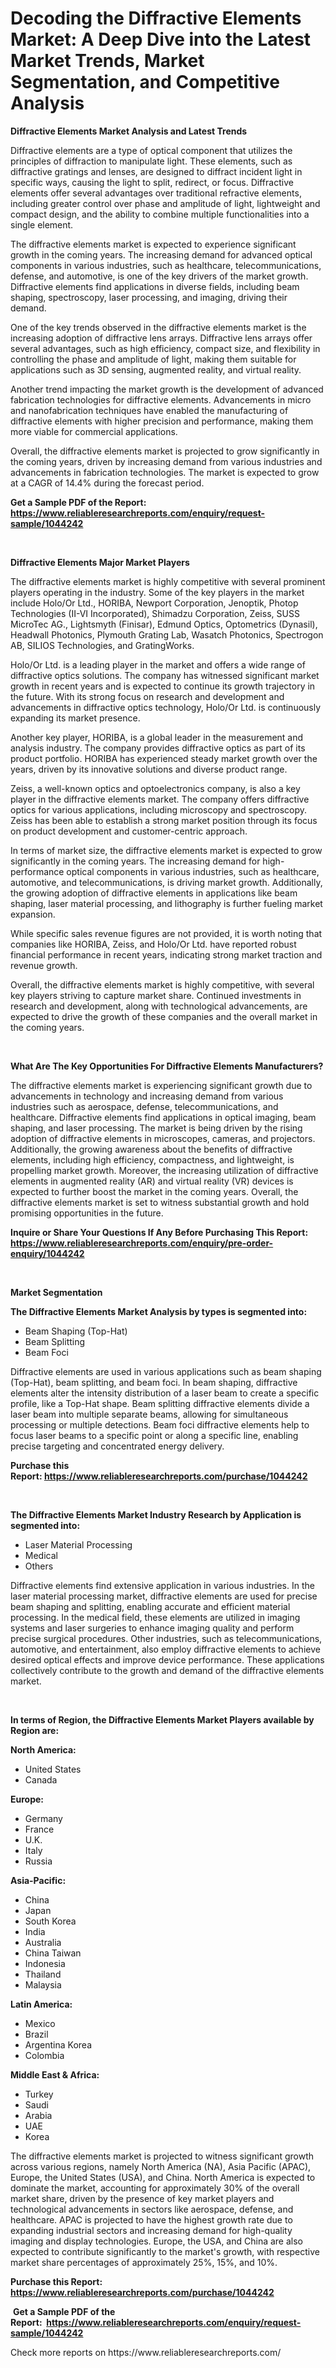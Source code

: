 <p><h1>Decoding the Diffractive Elements Market: A Deep Dive into the Latest Market Trends, Market Segmentation, and Competitive Analysis</h1></p><p><strong>Diffractive Elements Market Analysis and Latest Trends</strong></p>
<p><p>Diffractive elements are a type of optical component that utilizes the principles of diffraction to manipulate light. These elements, such as diffractive gratings and lenses, are designed to diffract incident light in specific ways, causing the light to split, redirect, or focus. Diffractive elements offer several advantages over traditional refractive elements, including greater control over phase and amplitude of light, lightweight and compact design, and the ability to combine multiple functionalities into a single element.</p><p>The diffractive elements market is expected to experience significant growth in the coming years. The increasing demand for advanced optical components in various industries, such as healthcare, telecommunications, defense, and automotive, is one of the key drivers of the market growth. Diffractive elements find applications in diverse fields, including beam shaping, spectroscopy, laser processing, and imaging, driving their demand.</p><p>One of the key trends observed in the diffractive elements market is the increasing adoption of diffractive lens arrays. Diffractive lens arrays offer several advantages, such as high efficiency, compact size, and flexibility in controlling the phase and amplitude of light, making them suitable for applications such as 3D sensing, augmented reality, and virtual reality.</p><p>Another trend impacting the market growth is the development of advanced fabrication technologies for diffractive elements. Advancements in micro and nanofabrication techniques have enabled the manufacturing of diffractive elements with higher precision and performance, making them more viable for commercial applications.</p><p>Overall, the diffractive elements market is projected to grow significantly in the coming years, driven by increasing demand from various industries and advancements in fabrication technologies. The market is expected to grow at a CAGR of 14.4% during the forecast period.</p></p>
<p><strong>Get a Sample PDF of the Report:&nbsp; <a href="https://www.reliableresearchreports.com/enquiry/request-sample/1044242">https://www.reliableresearchreports.com/enquiry/request-sample/1044242</a></strong></p>
<p>&nbsp;</p>
<p><strong>Diffractive Elements Major Market Players</strong></p>
<p><p>The diffractive elements market is highly competitive with several prominent players operating in the industry. Some of the key players in the market include Holo/Or Ltd., HORIBA, Newport Corporation, Jenoptik, Photop Technologies (II-VI Incorporated), Shimadzu Corporation, Zeiss, SUSS MicroTec AG., Lightsmyth (Finisar), Edmund Optics, Optometrics (Dynasil), Headwall Photonics, Plymouth Grating Lab, Wasatch Photonics, Spectrogon AB, SILIOS Technologies, and GratingWorks.</p><p>Holo/Or Ltd. is a leading player in the market and offers a wide range of diffractive optics solutions. The company has witnessed significant market growth in recent years and is expected to continue its growth trajectory in the future. With its strong focus on research and development and advancements in diffractive optics technology, Holo/Or Ltd. is continuously expanding its market presence.</p><p>Another key player, HORIBA, is a global leader in the measurement and analysis industry. The company provides diffractive optics as part of its product portfolio. HORIBA has experienced steady market growth over the years, driven by its innovative solutions and diverse product range.</p><p>Zeiss, a well-known optics and optoelectronics company, is also a key player in the diffractive elements market. The company offers diffractive optics for various applications, including microscopy and spectroscopy. Zeiss has been able to establish a strong market position through its focus on product development and customer-centric approach.</p><p>In terms of market size, the diffractive elements market is expected to grow significantly in the coming years. The increasing demand for high-performance optical components in various industries, such as healthcare, automotive, and telecommunications, is driving market growth. Additionally, the growing adoption of diffractive elements in applications like beam shaping, laser material processing, and lithography is further fueling market expansion.</p><p>While specific sales revenue figures are not provided, it is worth noting that companies like HORIBA, Zeiss, and Holo/Or Ltd. have reported robust financial performance in recent years, indicating strong market traction and revenue growth.</p><p>Overall, the diffractive elements market is highly competitive, with several key players striving to capture market share. Continued investments in research and development, along with technological advancements, are expected to drive the growth of these companies and the overall market in the coming years.</p></p>
<p>&nbsp;</p>
<p><strong>What Are The Key Opportunities For Diffractive Elements Manufacturers?</strong></p>
<p><p>The diffractive elements market is experiencing significant growth due to advancements in technology and increasing demand from various industries such as aerospace, defense, telecommunications, and healthcare. Diffractive elements find applications in optical imaging, beam shaping, and laser processing. The market is being driven by the rising adoption of diffractive elements in microscopes, cameras, and projectors. Additionally, the growing awareness about the benefits of diffractive elements, including high efficiency, compactness, and lightweight, is propelling market growth. Moreover, the increasing utilization of diffractive elements in augmented reality (AR) and virtual reality (VR) devices is expected to further boost the market in the coming years. Overall, the diffractive elements market is set to witness substantial growth and hold promising opportunities in the future.</p></p>
<p><strong>Inquire or Share Your Questions If Any Before Purchasing This Report: <a href="https://www.reliableresearchreports.com/enquiry/pre-order-enquiry/1044242">https://www.reliableresearchreports.com/enquiry/pre-order-enquiry/1044242</a></strong></p>
<p>&nbsp;</p>
<p><strong>Market Segmentation</strong></p>
<p><strong>The Diffractive Elements Market Analysis by types is segmented into:</strong></p>
<p><ul><li>Beam Shaping (Top-Hat)</li><li>Beam Splitting</li><li>Beam Foci</li></ul></p>
<p><p>Diffractive elements are used in various applications such as beam shaping (Top-Hat), beam splitting, and beam foci. In beam shaping, diffractive elements alter the intensity distribution of a laser beam to create a specific profile, like a Top-Hat shape. Beam splitting diffractive elements divide a laser beam into multiple separate beams, allowing for simultaneous processing or multiple detections. Beam foci diffractive elements help to focus laser beams to a specific point or along a specific line, enabling precise targeting and concentrated energy delivery.</p></p>
<p><strong>Purchase this Report:&nbsp;<a href="https://www.reliableresearchreports.com/purchase/1044242">https://www.reliableresearchreports.com/purchase/1044242</a></strong></p>
<p>&nbsp;</p>
<p><strong>The Diffractive Elements Market Industry Research by Application is segmented into:</strong></p>
<p><ul><li>Laser Material Processing</li><li>Medical</li><li>Others</li></ul></p>
<p><p>Diffractive elements find extensive application in various industries. In the laser material processing market, diffractive elements are used for precise beam shaping and splitting, enabling accurate and efficient material processing. In the medical field, these elements are utilized in imaging systems and laser surgeries to enhance imaging quality and perform precise surgical procedures. Other industries, such as telecommunications, automotive, and entertainment, also employ diffractive elements to achieve desired optical effects and improve device performance. These applications collectively contribute to the growth and demand of the diffractive elements market.</p></p>
<p>&nbsp;</p>
<p><strong>In terms of Region, the Diffractive Elements Market Players available by Region are:</strong></p>
<p>
    <p> <strong> North America: </strong>
        <ul>
            <li>United States</li>
            <li>Canada</li>
        </ul>
        </p> 
    <p> <strong> Europe: </strong>
        <ul>
            <li>Germany</li>
            <li>France</li>
            <li>U.K.</li>
            <li>Italy</li>
            <li>Russia</li>
        </ul>
        </p> 
    <p> <strong> Asia-Pacific: </strong>
        <ul>
            <li>China</li>
            <li>Japan</li>
            <li>South Korea</li>
            <li>India</li>
            <li>Australia</li>
            <li>China Taiwan</li>
            <li>Indonesia</li>
            <li>Thailand</li>
            <li>Malaysia</li>
        </ul>
        </p> 
    <p> <strong> Latin America: </strong>
        <ul>
            <li>Mexico</li>
            <li>Brazil</li>
            <li>Argentina Korea</li>
            <li>Colombia</li>
        </ul>
        </p> 
    <p> <strong> Middle East & Africa: </strong>
        <ul>
            <li>Turkey</li>
            <li>Saudi</li>
            <li>Arabia</li>
            <li>UAE</li>
            <li>Korea</li>
        </ul>
    </p>
    </p>
<p><p>The diffractive elements market is projected to witness significant growth across various regions, namely North America (NA), Asia Pacific (APAC), Europe, the United States (USA), and China. North America is expected to dominate the market, accounting for approximately 30% of the overall market share, driven by the presence of key market players and technological advancements in sectors like aerospace, defense, and healthcare. APAC is projected to have the highest growth rate due to expanding industrial sectors and increasing demand for high-quality imaging and display technologies. Europe, the USA, and China are also expected to contribute significantly to the market's growth, with respective market share percentages of approximately 25%, 15%, and 10%.</p></p>
<p><strong>Purchase this Report: <a href="https://www.reliableresearchreports.com/purchase/1044242">https://www.reliableresearchreports.com/purchase/1044242</a></strong></p>
<p>&nbsp;<strong>Get a Sample PDF of the Report:&nbsp;&nbsp;<a href="https://www.reliableresearchreports.com/enquiry/request-sample/1044242">https://www.reliableresearchreports.com/enquiry/request-sample/1044242</a></strong></p>
<p><strong></strong></p>
<p>Check more reports on https://www.reliableresearchreports.com/</p>